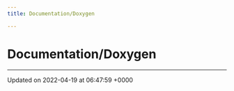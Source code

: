 ```yaml
---
title: Documentation/Doxygen

---
```


# Documentation/Doxygen








-------------------------------

Updated on 2022-04-19 at 06:47:59 +0000
